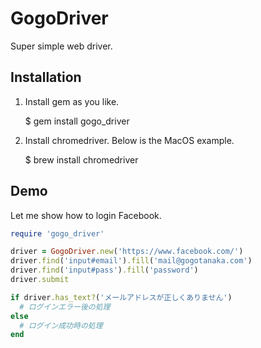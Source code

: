 # GogoDriver

Super simple web driver.

## Installation

1. Install gem as you like. 

    $ gem install gogo_driver
    
2. Install chromedriver. Below is the MacOS example.

    $ brew install chromedriver


## Demo

Let me show how to login Facebook.

```rb
require 'gogo_driver'

driver = GogoDriver.new('https://www.facebook.com/')
driver.find('input#email').fill('mail@gogotanaka.com')
driver.find('input#pass').fill('password')
driver.submit

if driver.has_text?('メールアドレスが正しくありません')
  # ログインエラー後の処理
else
  # ログイン成功時の処理
end
```
